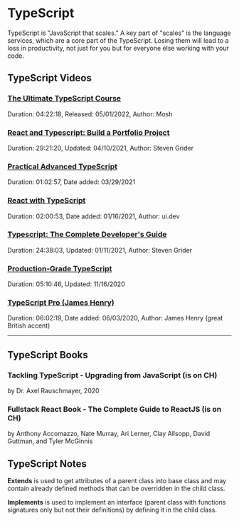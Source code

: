 # TypeScript

TypeScript is "JavaScript that scales." A key part of "scales" is the language services, which are a core part of the TypeScript. 
Losing them will lead to a loss in productivity, not just for you but for everyone else working with your code.

## TypeScript Videos

### [The Ultimate TypeScript Course](https://coursehunter.net/course/ultimate-typescript-kurs)

Duration: 04:22:18, Released: 05/01/2022, Author: Mosh

### [React and Typescript: Build a Portfolio Project](https://coursehunter.net/course/react-i-typescript-sozdanie-portfolio-proekta)

Duration: 29:21:20, Updated: 04/10/2021, Author: Steven Grider

### [Practical Advanced TypeScript](https://coursehunter.net/course/prakticheskiy-prodvinutyy-typescript)

Duration: 01:02:57, Date added: 03/29/2021

### [React with TypeScript](https://coursehunter.net/course/react-s-typescript)

Duration: 02:00:53, Date added: 01/16/2021, Author: ui.dev

### [Typescript: The Complete Developer's Guide](https://coursehunter.net/course/typescript-polnoe-rukovodstvo-razrabotchika)

Duration: 24:38:03,  Updated: 01/11/2021, Author: Steven Grider

### [Production-Grade TypeScript](https://coursehunter.net/course/production-typescript)

Duration: 05:10:46,  Updated: 11/16/2020

### [TypeScript Pro (James Henry)](https://coursehunter.net/course/typescript-pro-james-henry)

Duration: 06:02:19, Date added: 06/03/2020, Author: James Henry (great British accent)

<hr>
  
## TypeScript Books

### Tackling TypeScript - Upgrading from JavaScript (is on CH)

by Dr. Axel Rauschmayer, 2020

### Fullstack React Book - The Complete Guide to ReactJS (is on CH)

by Anthony Accomazzo, Nate Murray, Ari Lerner, Clay Allsopp, David Guttman, and Tyler McGinnis

  
## TypeScript Notes

**Extends** is used to get attributes of a parent class into base class and may contain already defined methods that can be overridden in the child class.

**Implements** is used to implement an interface (parent class with functions signatures only but not their definitions) by defining it in the child class.
